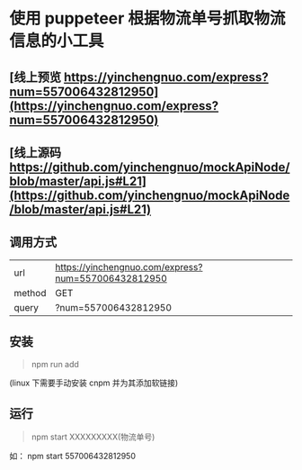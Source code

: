 # 使用 puppeteer 根据物流单号抓取物流信息的小工具

## [线上预览 https://yinchengnuo.com/express?num=557006432812950](https://yinchengnuo.com/express?num=557006432812950)

## [线上源码 https://github.com/yinchengnuo/mockApiNode/blob/master/api.js#L21](https://github.com/yinchengnuo/mockApiNode/blob/master/api.js#L21)

## 调用方式

|||
|  ----  | ----  |
| url  | https://yinchengnuo.com/express?num=557006432812950 |
| method  | GET |
| query  | ?num=557006432812950 |

## 安装

> npm run add

(linux 下需要手动安装 cnpm 并为其添加软链接)

## 运行

> npm start XXXXXXXXX(物流单号)

如： npm start 557006432812950
